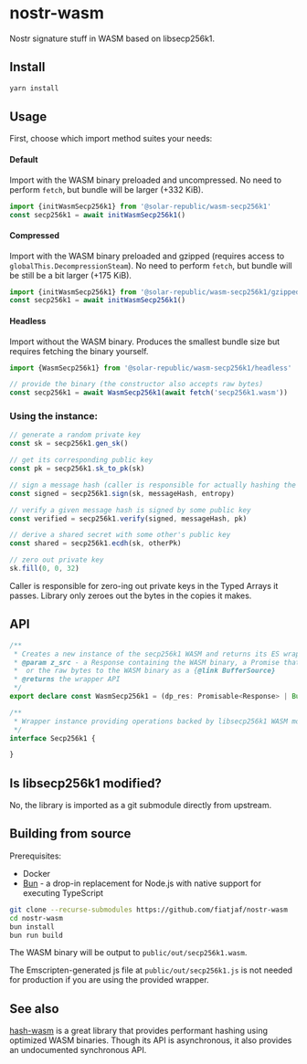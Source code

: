 # nostr-wasm

Nostr signature stuff in WASM based on libsecp256k1.

## Install

```sh
yarn install
```

## Usage

First, choose which import method suites your needs:

#### Default

Import with the WASM binary preloaded and uncompressed. No need to perform `fetch`, but bundle will be larger (+332 KiB).

```ts
import {initWasmSecp256k1} from '@solar-republic/wasm-secp256k1'
const secp256k1 = await initWasmSecp256k1()
```

#### Compressed

Import with the WASM binary preloaded and gzipped (requires access to `globalThis.DecompressionSteam`). No need to perform `fetch`, but bundle will be still be a bit larger (+175 KiB).

```ts
import {initWasmSecp256k1} from '@solar-republic/wasm-secp256k1/gzipped'
const secp256k1 = await initWasmSecp256k1()
```

#### Headless

Import without the WASM binary. Produces the smallest bundle size but requires fetching the binary yourself.

```ts
import {WasmSecp256k1} from '@solar-republic/wasm-secp256k1/headless'

// provide the binary (the constructor also accepts raw bytes)
const secp256k1 = await WasmSecp256k1(await fetch('secp256k1.wasm'))
```

### Using the instance:

```ts
// generate a random private key
const sk = secp256k1.gen_sk()

// get its corresponding public key
const pk = secp256k1.sk_to_pk(sk)

// sign a message hash (caller is responsible for actually hashing the message and providing entropy)
const signed = secp256k1.sign(sk, messageHash, entropy)

// verify a given message hash is signed by some public key
const verified = secp256k1.verify(signed, messageHash, pk)

// derive a shared secret with some other's public key
const shared = secp256k1.ecdh(sk, otherPk)

// zero out private key
sk.fill(0, 0, 32)
```

Caller is responsible for zero-ing out private keys in the Typed Arrays it passes. Library only zeroes out the bytes in the copies it makes.

## API

```ts
/**
 * Creates a new instance of the secp256k1 WASM and returns its ES wrapper
 * @param z_src - a Response containing the WASM binary, a Promise that resolves to one,
 * 	or the raw bytes to the WASM binary as a {@link BufferSource}
 * @returns the wrapper API
 */
export declare const WasmSecp256k1 = (dp_res: Promisable<Response> | BufferSource): Promise<Secp256k1>;

/**
 * Wrapper instance providing operations backed by libsecp256k1 WASM module
 */
interface Secp256k1 {

}
```

## Is libsecp256k1 modified?

No, the library is imported as a git submodule directly from upstream.

## Building from source

Prerequisites:

- Docker
- [Bun](https://bun.sh/) - a drop-in replacement for Node.js with native support for executing TypeScript

```sh
git clone --recurse-submodules https://github.com/fiatjaf/nostr-wasm
cd nostr-wasm
bun install
bun run build
```

The WASM binary will be output to `public/out/secp256k1.wasm`.

The Emscripten-generated js file at `public/out/secp256k1.js` is not needed for production if you are using the provided wrapper.

## See also

[hash-wasm](https://github.com/Daninet/hash-wasm/tree/master) is a great library that provides performant hashing using optimized WASM binaries. Though its API is asynchronous, it also provides an undocumented synchronous API.
